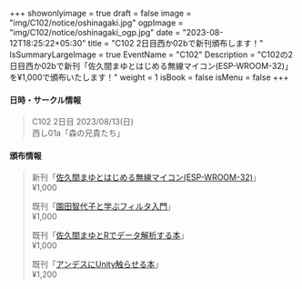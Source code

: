 +++
showonlyimage = true
draft = false
image = "img/C102/notice/oshinagaki.jpg"
ogpImage = "img/C102/notice/oshinagaki_ogp.jpg"
date = "2023-08-12T18:25:22+05:30"
title = "C102 2日目西か02bで新刊頒布します！"
IsSummaryLargeImage = true
EventName = "C102"
Description = "C102の2日目西か02bで新刊「佐久間まゆとはじめる無線マイコン(ESP-WROOM-32)」を¥1,000で頒布いたします！"
weight = 1
isBook = false
isMenu = false
+++

#### 日時・サークル情報
> C102 2日目 2023/08/13(日) \
> 西し01a「森の兄貴たち」

#### 頒布情報
> 新刊「[佐久間まゆとはじめる無線マイコン(ESP-WROOM-32)](../main/)」 \
> ¥1,000
> 
> 既刊「[園田智代子と学ぶフィルタ入門](../../c101/main/)」 \
> ¥1,000
> 
> 既刊「[佐久間まゆとRでデータ解析する本](../../c100/main/)」 \
> ¥1,000
> 
> 既刊「[アンデスにUnity触らせる本](../../c99/main/)」 \
> ¥1,200
